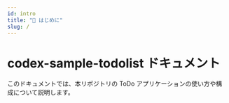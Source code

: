 ```yaml
---
id: intro
title: "📖 はじめに"
slug: /
---
```


# codex-sample-todolist ドキュメント

このドキュメントでは、本リポジトリの ToDo アプリケーションの使い方や構成について説明します。
